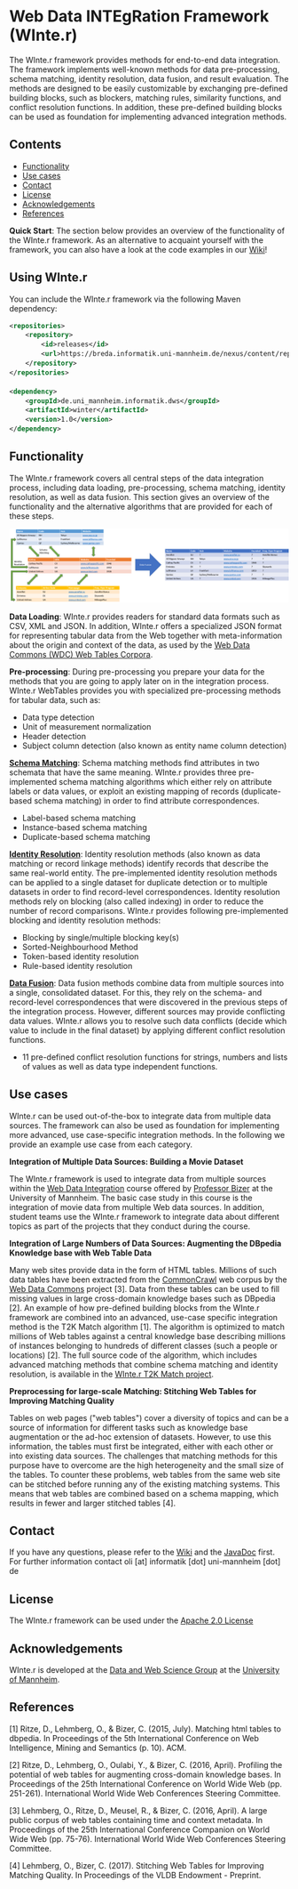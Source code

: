 # **W**eb Data **INTE**g**R**ation Framework (WInte.r)

The WInte.r framework provides methods for end-to-end data integration. The framework implements well-known methods for data pre-processing, schema matching, identity resolution, data fusion, and result evaluation.  The methods are designed to be easily customizable by exchanging pre-defined building blocks, such as blockers, matching rules, similarity functions, and conflict resolution functions. In addition, these pre-defined building blocks can be used as foundation for implementing advanced integration methods.

## Contents
- [Functionality](#functionality)
- [Use cases](#use-cases)
- [Contact](#contact)
- [License](#license)
- [Acknowledgements](#acknowledgements)
- [References](#references)

**Quick Start**: The section below provides an overview of the functionality of the WInte.r framework. As an alternative to acquaint yourself with the framework, you can also have a look at the code examples in our [Wiki](../../wiki)!

## Using WInte.r

You can include the WInte.r framework via the following Maven dependency:

```xml
<repositories>
	<repository>
		<id>releases</id>
		<url>https://breda.informatik.uni-mannheim.de/nexus/content/repositories/releases/</url>
	</repository>
</repositories>

<dependency>
	<groupId>de.uni_mannheim.informatik.dws</groupId>
	<artifactId>winter</artifactId>
	<version>1.0</version>
</dependency>
```



## Functionality
The WInte.r framework covers all central steps of the data integration process, including data loading, pre-processing, schema matching, identity resolution, as well as data fusion. This section gives an overview of the functionality and the alternative algorithms that are provided for each of these steps.

![Data Integration Process Example](/img/integration_overview.png)

**Data Loading**: WInte.r provides readers for standard data formats such as CSV, XML and JSON. In addition, WInte.r offers a specialized JSON format for representing tabular data from the Web together with meta-information about the origin and context of the data, as used by the [Web Data Commons (WDC) Web Tables Corpora](http://www.webdatacommons.org/webtables/index.html).

**Pre-processing**: During pre-processing you prepare your data for the methods that you are going to apply later on in the integration process. WInte.r WebTables provides you with specialized pre-processing methods for tabular data, such as:
-	Data type detection
-	Unit of measurement normalization
-	Header detection
-	Subject column detection (also known as entity name column detection)

**[Schema Matching](../../wiki/SchemaMatching)**: Schema matching methods find attributes in two schemata that have the same meaning. WInte.r provides three pre-implemented schema matching algorithms which either rely on attribute labels or data values, or exploit an existing mapping of records (duplicate-based schema matching) in order to find attribute correspondences.
-	Label-based schema matching
-	Instance-based schema matching
-	Duplicate-based schema matching

**[Identity Resolution](../../wiki/IdentityResolution)**: Identity resolution methods (also known as data matching or record linkage methods) identify records that describe the same real-world entity. The pre-implemented identity resolution methods can be applied to a single dataset for duplicate detection or to multiple datasets in order to find record-level correspondences. Identity resolution methods rely on blocking (also called indexing) in order to reduce the number of record comparisons. WInte.r provides following pre-implemented blocking and identity resolution methods:
-	Blocking by single/multiple blocking key(s)
-	Sorted-Neighbourhood Method
-	Token-based identity resolution
-	Rule-based identity resolution

**[Data Fusion](../../wiki/DataFusion)**: Data fusion methods combine data from multiple sources into a single, consolidated dataset. For this, they rely on the schema- and record-level correspondences that were discovered in the previous steps of the integration process. However, different sources may provide conflicting data values. WInte.r allows you to resolve such data conflicts (decide which value to include in the final dataset) by applying different conflict resolution functions.
-	11 pre-defined conflict resolution functions for strings, numbers and lists of values as well as data type independent functions.

## Use cases

WInte.r can be used out-of-the-box to integrate data from multiple data sources. The framework can also be used as foundation for implementing more advanced, use case-specific integration methods. In the following we provide an example use case from each category.

**Integration of Multiple Data Sources: Building a Movie Dataset**

The WInte.r framework is used to integrate data from multiple sources within the [Web Data Integration](http://dws.informatik.uni-mannheim.de/en/teaching/courses-for-master-candidates/ie670webdataintegration/) course offered by [Professor Bizer](http://dws.informatik.uni-mannheim.de/bizer) at the University of Mannheim. The basic case study in this course is the integration of movie data from multiple Web data sources. In addition, student teams use the WInte.r framework to integrate data about different topics as part of the projects that they conduct during the course.

**Integration of Large Numbers of Data Sources: Augmenting the DBpedia Knowledge base with Web Table Data**

Many web sites provide data in the form of HTML tables. Millions of such data tables have been extracted from the [CommonCrawl](http://commoncrawl.org/) web corpus by the [Web Data Commons](http://webdatacommons.org/webtables/) project [3]. Data from these tables can be used to fill missing values in large cross-domain knowledge bases such as DBpedia [2]. An example of how pre-defined building blocks from the WInte.r framework are combined into an advanced, use-case specific integration method is the T2K Match algorithm [1]. The algorithm is optimized to match millions of Web tables against a central knowledge base describing millions of instances belonging to hundreds of different classes  (such a people or locations) [2]. The full source code of the algorithm, which includes advanced matching methods that combine schema matching and identity resolution, is available in the [WInte.r T2K Match project](https://github.com/olehmberg/T2KMatch).

**Preprocessing for large-scale Matching: Stitching Web Tables for Improving Matching Quality**

Tables on web pages ("web tables") cover a diversity of topics and can be a source of information for different tasks such as knowledge base augmentation or the ad-hoc extension of datasets. However, to use this information, the tables must first be integrated, either with each other or into existing data sources. The challenges that matching methods for this purpose have to overcome are the high heterogeneity and the small size of the tables.
To counter these problems, web tables from the same web site can be stitched before running any of the existing matching systems. This means that web tables are combined based on a schema mapping, which results in fewer and larger stitched tables [4].
  

## Contact

If you have any questions, please refer to the [Wiki](../../wiki) and the [JavaDoc](https://olehmberg.github.io/winter/javadoc/) first. For further information contact oli [at] informatik [dot] uni-mannheim [dot] de

## License

The WInte.r framework can be used under the [Apache 2.0 License](http://www.apache.org/licenses/LICENSE-2.0)

## Acknowledgements

WInte.r is developed at the [Data and Web Science Group](http://dws.informatik.uni-mannheim.de/) at the [University of Mannheim](http://www.uni-mannheim.de/).

## References
[1] Ritze, D., Lehmberg, O., & Bizer, C. (2015, July). Matching html tables to dbpedia. In Proceedings of the 5th International Conference on Web Intelligence, Mining and Semantics (p. 10). ACM.

[2] Ritze, D., Lehmberg, O., Oulabi, Y., & Bizer, C. (2016, April). Profiling the potential of web tables for augmenting cross-domain knowledge bases. In Proceedings of the 25th International Conference on World Wide Web (pp. 251-261). International World Wide Web Conferences Steering Committee.

[3] Lehmberg, O., Ritze, D., Meusel, R., & Bizer, C. (2016, April). A large public corpus of web tables containing time and context metadata. In Proceedings of the 25th International Conference Companion on World Wide Web (pp. 75-76). International World Wide Web Conferences Steering Committee.

[4] Lehmberg, O., Bizer, C. (2017). Stitching Web Tables for Improving Matching Quality. In Proceedings of the VLDB Endowment - Preprint.

